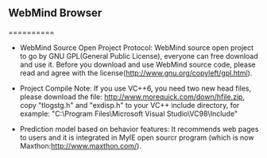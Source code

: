 ## WebMind Browser
==========
* WebMind Source Open Project Protocol:
WebMind source open project to go by GNU GPL(General Public License), 
everyone can free download and use it.
Before you download and use WebMind source code, 
please read and agree with the license(http://www.gnu.org/copyleft/gpl.html).

* Project Compile Note: If you use VC++6, you need two new head files, 
please download the file: http://www.morequick.com/down/hfile.zip, 
copy "tlogstg.h" and "exdisp.h" to your VC++ include directory, 
for example: "C:\Program Files\Microsoft Visual Studio\VC98\Include"

* Prediction model based on behavior features: It recommends web pages to users and it is integrated in MyIE open sourcr program (which is now Maxthon:http://www.maxthon.com/).
